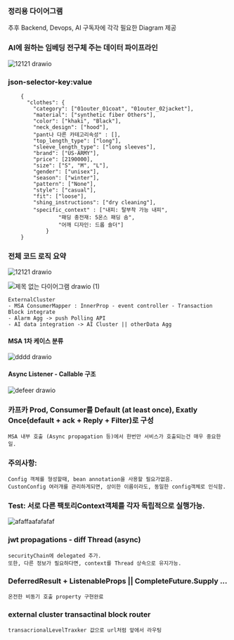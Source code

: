 ### 정리용 다이어그램
추후 Backend, Devops, AI 구독자에 각각 필요한 Diagram 제공

### AI에 원하는 임베딩 전구체 주는 데이터 파이프라인

![12121 drawio](https://github.com/user-attachments/assets/11be9ba9-3863-4429-bd40-86927db1720e)


### json-selector-key:value

        {
          "clothes": {
            "category": ["01outer_01coat", "01outer_02jacket"],
            "material": ["synthetic fiber Others"],
            "color": ["khaki", "Black"],
            "neck_design": ["hood"],
            "pant나 다른 카테고리속성" : [],
            "top_length_type": ["long"],
            "sleeve_length_type": ["long sleeves"],
            "brand": ["US-ARMY"],
            "price": [2190000],
            "size": ["S", "M", "L"],
            "gender": ["unisex"],
            "season": ["winter"], 
            "pattern": ["None"], 
            "style": ["casual"],
            "fit": ["loose"], 
            "shing_instructions": ["dry cleaning"],
            "specific_context" : ["내피: 탈부착 가능 내피",
        			"패딩 충전재: 5온스 패딩 솜",
        			"어깨 디자인: 드롭 숄더"]
        		}
        }


### 전체 코드 로직 요약

![12121 drawio](https://github.com/user-attachments/assets/26b1a5f8-e8a5-4376-b247-982755753e2e)




![제목 없는 다이어그램 drawio (1)](https://github.com/user-attachments/assets/b1351fdc-c500-4b4d-b38d-e7661b7f5beb)

    ExternalCluster
    - MSA ConsumerMapper : InnerProp - event controller - Transaction Block integrate
    - Alarm Agg -> push Polling API
    - AI data integration -> AI Cluster || otherData Agg


#### MSA 1차 케이스 분류

![dddd drawio](https://github.com/user-attachments/assets/ef11b990-a548-42af-a516-d223dd64c680)

#### Async Listener - Callable 구조

![defeer drawio](https://github.com/user-attachments/assets/fd8385dc-7c11-475b-ae01-b6f2619a446f)




### 카프카 Prod, Consumer를 Default (at least once), Exatly Once(default + ack + Reply + Filter)로 구성
    MSA 내부 호출 (Async propagation 등)에서 한번만 서비스가 호출되는건 매우 중요한 일.


### 주의사항:
    Config 객체를 형성할때, bean annotation을 사용할 필요가없음.
    CustonConfig 여러개를 관리하게되면, 상이한 이름이라도, 동일한 config객체로 인식함.


### Test: 서로 다른 팩토리Context객체를 각자 독립적으로 실행가능.
![afaffaafafafaf](https://github.com/user-attachments/assets/9a7d970d-5010-4dbe-913b-74ef06de9bcf)

### jwt propagations - diff Thread (async)
    securityChain에 delegated 추가.
    또한, 다른 정보가 필요하다면, context를 Thread 상속으로 유지가능.

### DeferredResult + ListenableProps || CompleteFuture.Supply ...  
    온전한 비동기 호출 property 구현완료


### external cluster transactinal block router
    transacrionalLevelTraxker 값으로 url처럼 앞에서 라우팅

